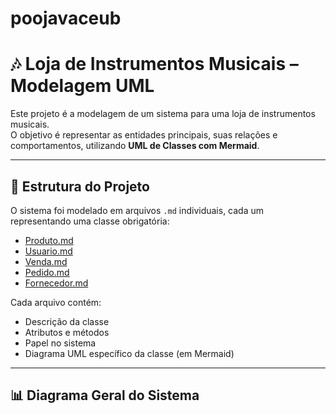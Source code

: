 # poojavaceub
# 🎶 Loja de Instrumentos Musicais – Modelagem UML

Este projeto é a modelagem de um sistema para uma loja de instrumentos musicais.  
O objetivo é representar as entidades principais, suas relações e comportamentos, utilizando **UML de Classes com Mermaid**.

---

## 📌 Estrutura do Projeto

O sistema foi modelado em arquivos `.md` individuais, cada um representando uma classe obrigatória:

- [Produto.md](./LucasGabriel(Instrumentos).md)  
- [Usuario.md](./file.md)  
- [Venda.md](./Duda-Venda.md)  
- [Pedido.md](./Fellipe.md)  
- [Fornecedor.md](./Fornecedor.md)  

Cada arquivo contém:
- Descrição da classe  
- Atributos e métodos  
- Papel no sistema  
- Diagrama UML específico da classe (em Mermaid)

---

## 📊 Diagrama Geral do Sistema
